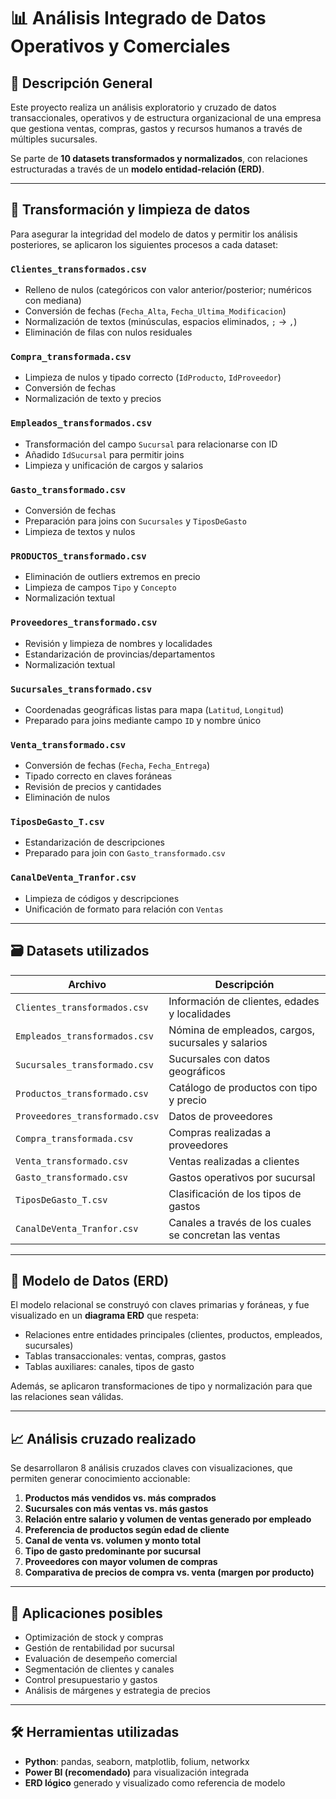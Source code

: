 # 📊 Análisis Integrado de Datos Operativos y Comerciales

## 🧾 Descripción General

Este proyecto realiza un análisis exploratorio y cruzado de datos transaccionales, operativos y de estructura organizacional de una empresa que gestiona ventas, compras, gastos y recursos humanos a través de múltiples sucursales.

Se parte de **10 datasets transformados y normalizados**, con relaciones estructuradas a través de un **modelo entidad-relación (ERD)**.

---

## 🧼 Transformación y limpieza de datos

Para asegurar la integridad del modelo de datos y permitir los análisis posteriores, se aplicaron los siguientes procesos a cada dataset:

### `Clientes_transformados.csv`
- Relleno de nulos (categóricos con valor anterior/posterior; numéricos con mediana)
- Conversión de fechas (`Fecha_Alta`, `Fecha_Ultima_Modificacion`)
- Normalización de textos (minúsculas, espacios eliminados, `;` → `,`)
- Eliminación de filas con nulos residuales

### `Compra_transformada.csv`
- Limpieza de nulos y tipado correcto (`IdProducto`, `IdProveedor`)
- Conversión de fechas
- Normalización de texto y precios

### `Empleados_transformados.csv`
- Transformación del campo `Sucursal` para relacionarse con ID
- Añadido `IdSucursal` para permitir joins
- Limpieza y unificación de cargos y salarios

### `Gasto_transformado.csv`
- Conversión de fechas
- Preparación para joins con `Sucursales` y `TiposDeGasto`
- Limpieza de textos y nulos

### `PRODUCTOS_transformado.csv`
- Eliminación de outliers extremos en precio
- Limpieza de campos `Tipo` y `Concepto`
- Normalización textual

### `Proveedores_transformado.csv`
- Revisión y limpieza de nombres y localidades
- Estandarización de provincias/departamentos
- Normalización textual

### `Sucursales_transformado.csv`
- Coordenadas geográficas listas para mapa (`Latitud`, `Longitud`)
- Preparado para joins mediante campo `ID` y nombre único

### `Venta_transformado.csv`
- Conversión de fechas (`Fecha`, `Fecha_Entrega`)
- Tipado correcto en claves foráneas
- Revisión de precios y cantidades
- Eliminación de nulos

### `TiposDeGasto_T.csv`
- Estandarización de descripciones
- Preparado para join con `Gasto_transformado.csv`

### `CanalDeVenta_Tranfor.csv`
- Limpieza de códigos y descripciones
- Unificación de formato para relación con `Ventas`

---

## 🗃️ Datasets utilizados

| Archivo | Descripción |
|--------|-------------|
| `Clientes_transformados.csv` | Información de clientes, edades y localidades |
| `Empleados_transformados.csv` | Nómina de empleados, cargos, sucursales y salarios |
| `Sucursales_transformado.csv` | Sucursales con datos geográficos |
| `Productos_transformado.csv` | Catálogo de productos con tipo y precio |
| `Proveedores_transformado.csv` | Datos de proveedores |
| `Compra_transformada.csv` | Compras realizadas a proveedores |
| `Venta_transformado.csv` | Ventas realizadas a clientes |
| `Gasto_transformado.csv` | Gastos operativos por sucursal |
| `TiposDeGasto_T.csv` | Clasificación de los tipos de gastos |
| `CanalDeVenta_Tranfor.csv` | Canales a través de los cuales se concretan las ventas |

---

## 🔗 Modelo de Datos (ERD)

El modelo relacional se construyó con claves primarias y foráneas, y fue visualizado en un **diagrama ERD** que respeta:

- Relaciones entre entidades principales (clientes, productos, empleados, sucursales)
- Tablas transaccionales: ventas, compras, gastos
- Tablas auxiliares: canales, tipos de gasto

Además, se aplicaron transformaciones de tipo y normalización para que las relaciones sean válidas.

---

## 📈 Análisis cruzado realizado

Se desarrollaron 8 análisis cruzados claves con visualizaciones, que permiten generar conocimiento accionable:

1. **Productos más vendidos vs. más comprados**
2. **Sucursales con más ventas vs. más gastos**
3. **Relación entre salario y volumen de ventas generado por empleado**
4. **Preferencia de productos según edad de cliente**
5. **Canal de venta vs. volumen y monto total**
6. **Tipo de gasto predominante por sucursal**
7. **Proveedores con mayor volumen de compras**
8. **Comparativa de precios de compra vs. venta (margen por producto)**

---

## 🎯 Aplicaciones posibles

- Optimización de stock y compras
- Gestión de rentabilidad por sucursal
- Evaluación de desempeño comercial
- Segmentación de clientes y canales
- Control presupuestario y gastos
- Análisis de márgenes y estrategia de precios

---

## 🛠️ Herramientas utilizadas

- **Python**: pandas, seaborn, matplotlib, folium, networkx
- **Power BI (recomendado)** para visualización integrada
- **ERD lógico** generado y visualizado como referencia de modelo
